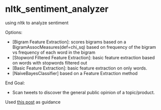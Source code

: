 # nltk_sentiment_analyzer
using nltk to analyze sentiment

Options:
- [Bigram Feature Extraction]: scores bigrams based on a BigramAssocMeasures(def=chi_sq) based on frequency of the bigram vs frequency of each word in the bigram
- [Stopword Filtered Feature Extraction]: basic feature extraction based on words with stopwords filtered out
- [Basic Feature Extraction]: basic feature extraction on only words.
- [NaiveBayesClassifier] based on a Feature Extraction method


End Goal:
- Scan tweets to discover the general public opinion of a topic/product.

Used [this post](http://streamhacker.com/2010/05/10/text-classification-sentiment-analysis-naive-bayes-classifier/) as guidance
